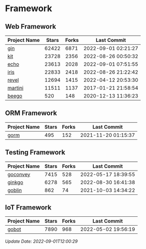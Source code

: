 # Framework

## Web Framework
| Project Name | Stars | Forks | Last Commit |
| ------------ | ----- | ----- | ----------- |
| [gin](https://github.com/gin-gonic/gin) | 62422 | 6871 | 2022-09-01 02:21:27 |
| [kit](https://github.com/go-kit/kit) | 23728 | 2356 | 2022-08-26 00:50:32 |
| [echo](https://github.com/labstack/echo) | 23613 | 2028 | 2022-09-01 07:51:55 |
| [iris](https://github.com/kataras/iris) | 22833 | 2418 | 2022-08-26 21:22:42 |
| [revel](https://github.com/revel/revel) | 12694 | 1415 | 2022-04-12 20:53:30 |
| [martini](https://github.com/go-martini/martini) | 11511 | 1137 | 2017-01-21 21:58:54 |
| [beego](https://github.com/astaxie/beego) | 520 | 148 | 2020-12-13 11:36:23 |

## ORM Framework
| Project Name | Stars | Forks | Last Commit |
| ------------ | ----- | ----- | ----------- |
| [gorm](https://github.com/jinzhu/gorm) | 495 | 152 | 2021-11-20 01:15:37 |

## Testing Framework
| Project Name | Stars | Forks | Last Commit |
| ------------ | ----- | ----- | ----------- |
| [goconvey](https://github.com/smartystreets/goconvey) | 7415 | 528 | 2022-05-17 18:39:55 |
| [ginkgo](https://github.com/onsi/ginkgo) | 6278 | 565 | 2022-08-30 16:41:38 |
| [goblin](https://github.com/franela/goblin) | 862 | 74 | 2021-10-03 14:34:22 |

## IoT Framework
| Project Name | Stars | Forks | Last Commit |
| ------------ | ----- | ----- | ----------- |
| [gobot](https://github.com/hybridgroup/gobot) | 7890 | 968 | 2022-05-02 19:56:19 |

*Update Date: 2022-09-01T12:00:29*